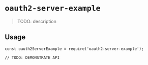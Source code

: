 # `oauth2-server-example`

> TODO: description

## Usage

```
const oauth2ServerExample = require('oauth2-server-example');

// TODO: DEMONSTRATE API
```
